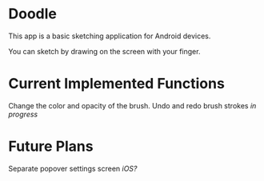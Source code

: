 # Doodle

This app is a basic sketching application for Android devices.

You can sketch by drawing on the screen with your finger.

# Current Implemented Functions

Change the color and opacity of the brush.
Undo and redo brush strokes *in progress*

# Future Plans

Separate popover settings screen
*iOS?*
